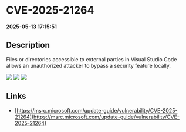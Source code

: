 # CVE-2025-21264

**2025-05-13 17:15:51**

## Description
Files or directories accessible to external parties in Visual Studio Code allows an unauthorized attacker to bypass a security feature locally.

![](https://img.shields.io/static/v1?label=Score&message=7.1&color=red)
![](https://img.shields.io/static/v1?label=Severity&message=HIGH&color=red)
![](https://img.shields.io/static/v1?label=CWE&message=Auth&color=green)

## Links
- [https://msrc.microsoft.com/update-guide/vulnerability/CVE-2025-21264](https://msrc.microsoft.com/update-guide/vulnerability/CVE-2025-21264)
